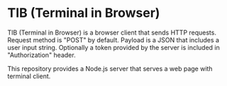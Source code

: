 # TIB (Terminal in Browser)

TIB (Terminal in Browser) is a browser client that sends HTTP requests.
Request method is "POST" by default.
Payload is a JSON that includes a user input string.
Optionally a token provided by the server is included in "Authorization" header.

This repository provides a Node.js server that serves a web page with terminal client.
